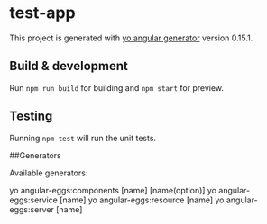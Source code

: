 # test-app

This project is generated with [yo angular generator](https://github.com/yeoman/generator-angular)
version 0.15.1.

## Build & development

Run `npm run build` for building and `npm start` for preview.

## Testing

Running `npm test` will run the unit tests.

##Generators

Available generators:

yo angular-eggs:components [name] [name(option)]
yo angular-eggs:service [name]
yo angular-eggs:resource [name]
yo angular-eggs:server [name]

